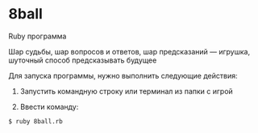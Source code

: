 # 8ball

Ruby программа

Шар судьбы, шар вопросов и ответов, шар предсказаний — игрушка, шуточный способ предсказывать будущее

Для запуска программы, нужно выполнить следующие действия:

1. Запустить командную строку или терминал из папки с игрой

2. Ввести команду:
```
$ ruby 8ball.rb
